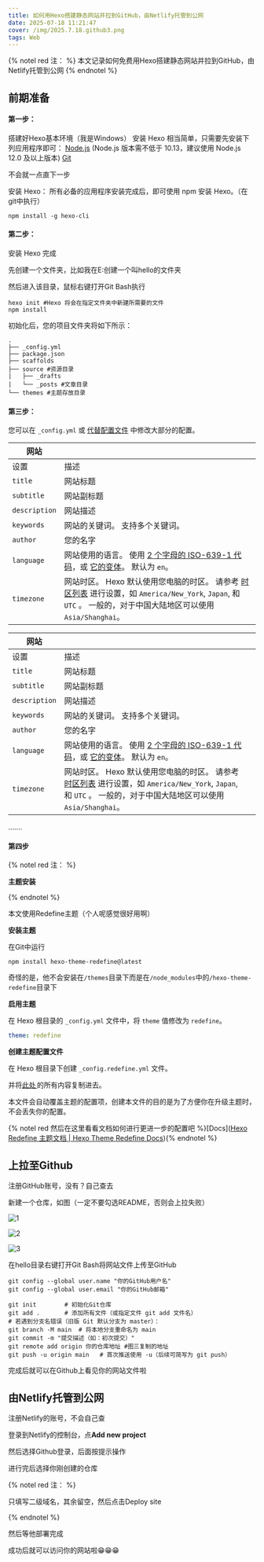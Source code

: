```yaml
---
title: 如何用Hexo搭建静态网站并拉到GitHub，由Netlify托管到公网
date: 2025-07-18 11:21:47
cover: /img/2025.7.18.github3.png
tags: Web
---
```


{% notel red 注： %}
本文记录如何免费用Hexo搭建静态网站并拉到GitHub，由Netlify托管到公网
{% endnotel %}

## 前期准备

#### 第一步：
搭建好Hexo基本环境（我是Windows）
安装 Hexo 相当简单，只需要先安装下列应用程序即可：
[Node.js](http://nodejs.org/) (Node.js 版本需不低于 10.13，建议使用 Node.js 12.0 及以上版本)
[Git](http://git-scm.com/)

不会就一点直下一步

安装 Hexo：
所有必备的应用程序安装完成后，即可使用 npm 安装 Hexo。（在git中执行）

```shell
npm install -g hexo-cli
```

#### 第二步：

安装 Hexo 完成

先创建一个文件夹，比如我在E:创建一个叫hello的文件夹

然后进入该目录，鼠标右键打开Git Bash执行

```shell
hexo init #Hexo 将会在指定文件夹中新建所需要的文件
npm install
```

初始化后，您的项目文件夹将如下所示：

```yacas
.
├── _config.yml
├── package.json
├── scaffolds
├── source #资源目录
|   ├── _drafts 
|   └── _posts #文章目录
└── themes #主题存放目录
```

#### 第三步：

您可以在 `_config.yml` 或 [代替配置文件](https://hexo.io/zh-cn/docs/configuration#使用代替配置文件) 中修改大部分的配置。

| 网站          |                                                              |
| ------------- | ------------------------------------------------------------ |
| 设置          | 描述                                                         |
| `title`       | 网站标题                                                     |
| `subtitle`    | 网站副标题                                                   |
| `description` | 网站描述                                                     |
| `keywords`    | 网站的关键词。 支持多个关键词。                              |
| `author`      | 您的名字                                                     |
| `language`    | 网站使用的语言。 使用 [2 个字母的 ISO-639-1 代码](https://en.wikipedia.org/wiki/List_of_ISO_639-1_codes)，或 [它的变体](https://hexo.io/docs/internationalization)。 默认为 `en`。 |
| `timezone`    | 网站时区。 Hexo 默认使用您电脑的时区。 请参考 [时区列表](https://en.wikipedia.org/wiki/List_of_tz_database_time_zones) 进行设置，如 `America/New_York`, `Japan`, 和 `UTC` 。 一般的，对于中国大陆地区可以使用 `Asia/Shanghai`。 |

| 网站          |                                                              |      |
| ------------- | ------------------------------------------------------------ | ---- |
| 设置          | 描述                                                         |      |
| `title`       | 网站标题                                                     |      |
| `subtitle`    | 网站副标题                                                   |      |
| `description` | 网站描述                                                     |      |
| `keywords`    | 网站的关键词。 支持多个关键词。                              |      |
| `author`      | 您的名字                                                     |      |
| `language`    | 网站使用的语言。 使用 [2 个字母的 ISO-639-1 代码](https://en.wikipedia.org/wiki/List_of_ISO_639-1_codes)，或 [它的变体](https://hexo.io/docs/internationalization)。 默认为 `en`。 |      |
| `timezone`    | 网站时区。 Hexo 默认使用您电脑的时区。 请参考 [时区列表](https://en.wikipedia.org/wiki/List_of_tz_database_time_zones) 进行设置，如 `America/New_York`, `Japan`, 和 `UTC` 。 一般的，对于中国大陆地区可以使用 `Asia/Shanghai`。 |      |

.......

#### 第四步

{% notel red 注： %}

**主题安装**

{% endnotel %}

本文使用Redefine主题（个人呢感觉很好用啊）

**安装主题**

在Git中运行

```shell
npm install hexo-theme-redefine@latest
```

奇怪的是，他不会安装在`/themes`目录下而是在`/node_modules`中的`/hexo-theme-redefine`目录下

**启用主题**

在 Hexo 根目录的 `_config.yml` 文件中，将 `theme` 值修改为 `redefine`。

```yaml
theme: redefine
```

**创建主题配置文件**

在 Hexo 根目录下创建 `_config.redefine.yml` 文件。

并将[此处 ](https://github.com/EvanNotFound/hexo-theme-redefine/blob/main/_config.yml)的所有内容复制进去。

本文件会自动覆盖主题的配置项，创建本文件的目的是为了方便你在升级主题时，不会丢失你的配置。

{% notel red 然后在这里看看文档如何进行更进一步的配置吧 %}[Docs]([Hexo Redefine 主题文档 | Hexo Theme Redefine Docs](https://redefine-docs.ohevan.com/zh)){% endnotel %}

## 上拉至Github

注册GitHub账号，没有？自己查去

新建一个仓库，如图（一定不要勾选README，否则会上拉失败）

![1](/img/2025.7.18.gihub.jpeg)

![2](/img/2025.7.18.github1.jpeg)

![3](/img/2025.7.18.github2.jpeg)

在hello目录右键打开Git Bash将网站文件上传至GitHub

```shell
git config --global user.name "你的GitHub用户名"
git config --global user.email "你的GitHub邮箱"
```

```shell
git init        # 初始化Git仓库
git add .       # 添加所有文件（或指定文件 git add 文件名）
# 若遇到分支名错误（旧版 Git 默认分支为 master）：
git branch -M main  # 将本地分支重命名为 main
git commit -m "提交描述（如：初次提交）"
git remote add origin 你的仓库地址 #图三复制的地址
git push -u origin main   # 首次推送使用 -u（后续可简写为 git push）
```

完成后就可以在Github上看见你的网站文件啦

## 由Netlify托管到公网

注册Netlify的账号，不会自己查

登录到Netlify的控制台，点**Add new project**

然后选择Github登录，后面按提示操作

进行完后选择你刚创建的仓库

{% notel red 注： %}

只填写二级域名，其余留空，然后点击Deploy site

{% endnotel %}

然后等他部署完成

成功后就可以访问你的网站啦😁😁😁
